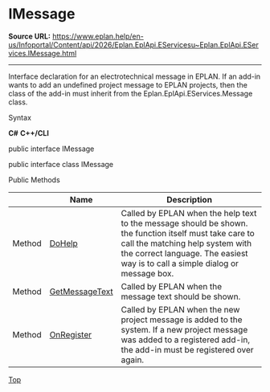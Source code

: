 # IMessage

**Source URL:** https://www.eplan.help/en-us/Infoportal/Content/api/2026/Eplan.EplApi.EServicesu~Eplan.EplApi.EServices.IMessage.html

---

Interface declaration for an electrotechnical message in EPLAN. If an add-in wants to add an undefined project message to EPLAN projects, then the class of the add-in must inherit from the Eplan.EplApi.EServices.Message class.

Syntax

**C#**
**C++/CLI**


public interface IMessage

public interface class IMessage

Public Methods

|  | Name | Description |
| --- | --- | --- |
| Method | [DoHelp](Eplan.EplApi.EServicesu~Eplan.EplApi.EServices.IMessage~DoHelp.html) | Called by EPLAN when the help text to the message should be shown. the function itself must take care to call the matching help system with the correct language. The easiest way is to call a simple dialog or message box. |
| Method | [GetMessageText](Eplan.EplApi.EServicesu~Eplan.EplApi.EServices.IMessage~GetMessageText.html) | Called by EPLAN when the message text should be shown. |
| Method | [OnRegister](Eplan.EplApi.EServicesu~Eplan.EplApi.EServices.IMessage~OnRegister.html) | Called by EPLAN when the new project message is added to the system. If a new project message was added to a registered add-in, the add-in must be registered over again. |

[Top](#top)
